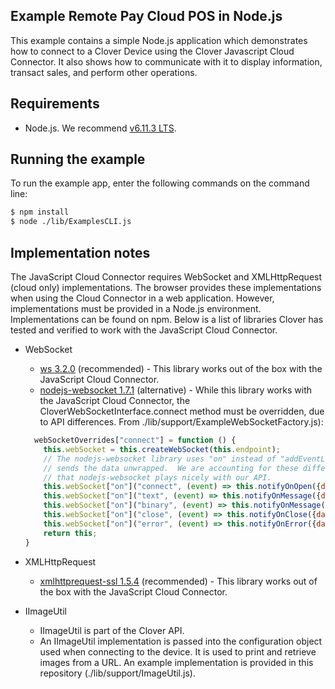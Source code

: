 ## Example Remote Pay Cloud POS in Node.js

This example contains a simple Node.js application which demonstrates how to connect to a Clover Device using the Clover Javascript Cloud Connector. It also shows how to communicate with it to display information, transact sales, and perform other operations.

## Requirements
- Node.js. We recommend [v6.11.3 LTS](https://nodejs.org/en/).  

## Running the example

To run the example app, enter the following commands on the command line:

```bash
$ npm install
$ node ./lib/ExamplesCLI.js
```

## Implementation notes
The JavaScript Cloud Connector requires WebSocket and XMLHttpRequest (cloud only) implementations. The browser provides these implementations when using the Cloud Connector in a web application. However, implementations must be provided in a Node.js environment. Implementations can be found on npm. Below is a list of libraries Clover has tested and verified to work with the JavaScript Cloud Connector.

- WebSocket
    - [ws 3.2.0](https://www.npmjs.com/package/ws) (recommended) - This library works out of the box with the JavaScript Cloud Connector.
    - [nodejs-websocket 1.7.1](https://www.npmjs.com/package/nodejs-websocket) (alternative) - While this library works with the JavaScript Cloud Connector, the CloverWebSocketInterface.connect method must be overridden, due to API differences. From ./lib/support/ExampleWebSocketFactory.js):
    
    ```javascript
      webSocketOverrides["connect"] = function () {
        this.webSocket = this.createWebSocket(this.endpoint);
        // The nodejs-websocket library uses "on" instead of "addEventListener" and it
        // sends the data unwrapped.  We are accounting for these differences here so
        // that nodejs-websocket plays nicely with our API.
        this.webSocket["on"]("connect", (event) => this.notifyOnOpen({data: event})); // not standard
        this.webSocket["on"]("text", (event) => this.notifyOnMessage({data: event})); // not standard
        this.webSocket["on"]("binary", (event) => this.notifyOnMessage({data: event})); // not standard
        this.webSocket["on"]("close", (event) => this.notifyOnClose({data: event}));
        this.webSocket["on"]("error", (event) => this.notifyOnError({data: event}));
        return this;
    }
  
    ```
- XMLHttpRequest    
   - [xmlhttprequest-ssl 1.5.4](https://www.npmjs.com/package/xmlhttprequest-ssl) (recommended) - This library works out of the box with the JavaScript Cloud Connector.

- IImageUtil
   - IImageUtil is part of the Clover API.
   - An IImageUtil implementation is passed into the configuration object used when connecting to the device. It is used to print and retrieve images from a URL.  An example implementation is provided in this repository (./lib/support/ImageUtil.js).
